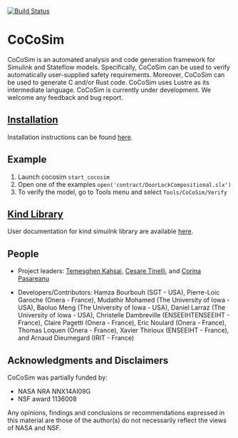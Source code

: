 [![Build Status](https://travis-ci.org/coco-team/cocoSim.svg?branch=master)](https://travis-ci.org/coco-team/cocoSim)

# CoCoSim

CoCoSim is an automated analysis and code generation framework for
Simulink and Stateflow models. Specifically, CoCoSim can be used to
verify automatically user-supplied safety requirements. Moreover,
CoCoSim can be used to generate C and/or Rust code. CoCoSim uses
Lustre as its intermediate language. CoCoSim is currently under
development. We welcome any feedback and bug report.

## [Installation](https://github.com/coco-team/cocoSim2/blob/master/doc/installation.md)

Installation instructions can be found [here](https://github.com/coco-team/cocoSim2/blob/master/doc/installation.md).

## Example

1. Launch cocosim `start_cocosim`
2. Open one of the examples ```open('contract/DoorLockCompositional.slx')```
3. To verify the model, go to Tools menu and select ```Tools/CoCoSim/Verify```
   
## [Kind Library](https://github.com/coco-team/cocoSim2/blob/master/doc/kindLibrary.md)

User documentation for kind simuilnk library are available [here](https://github.com/coco-team/cocoSim2/blob/master/doc/kindLibrary.md). 

## People

* Project leaders: [Temesghen Kahsai](http://www.lememta.info/),
  [Cesare Tinelli](http://homepage.cs.uiowa.edu/~tinelli/), and
  [Corina Pasareanu](https://ti.arc.nasa.gov/profile/pcorina/)

* Developers/Contributors: Hamza Bourbouh (SGT - USA), Pierre-Loic Garoche (Onera - France),
  Mudathir Mohamed (The University of Iowa - USA), Baoluo Meng (The University of Iowa - USA),
  Daniel Larraz (The University of Iowa - USA), Christelle Dambreville (ENSEEIHTENSEEIHT - France),
  Claire Pagetti (Onera - France), Eric Noulard (Onera - France), Thomas Loquen (Onera - France),
  Xavier Thirioux (ENSEEIHT - France), and Arnaud Dieumegard (IRIT - France)


## Acknowledgments and Disclaimers

CoCoSim was partially funded by:

   * NASA NRA NNX14AI09G
   * NSF award 1136008

Any opinions, findings and conclusions or recommendations expressed in
this material are those of the author(s) do not necessarily
reflect the views of NASA and NSF.
